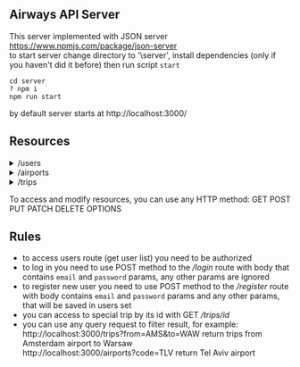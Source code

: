 ## Airways API Server
This server implemented with JSON server https://www.npmjs.com/package/json-server  
to start server change directory to '\server',  install dependencies (only if you haven't did it before) then run script ```start```   
```
cd server 
? npm i
npm run start
```  
by default server starts at http://localhost:3000/  

## Resources
 <details>
  <summary> /users </summary>

  ```
  [{
      email: "client@airways.com",
      password: "$2a$10$E7X3cbxT9khSYC"
      phone: { 
        code: "+49", 
        number: "666-842-1368",
      },
      firstName: "Vadim",
      lastName: "Koloskov",
      birthDate: "08.04.1994",
      gender: "Male",
      id: 6
  }]
  ```
  
</details>
 <details>
  <summary> /airports </summary>

  ```
  [
    {
      "city": "Brussels",
      "country": "Belgium",
      "code": "BRU"
    },
    {
      "city": "Sofia",
      "country": "Bulgaria",
      "code": "SOF"
    },
  ]
  ```
  
</details>

 <details>
  <summary> /trips </summary>

  ```
  [
    {
      "id": 3,
      "flightNo": "AV875",
      "from": "ATH",
      "to": "VIE",
      "departDate": "10.05.2023 10:10:00",
      "flightTime": 110,
      "arriveDate": "10.05.2023 12:00:00",
      "seats": 57,
      "price": 98
    },
  ]
  ```
  
</details>

To access and modify resources, you can use any HTTP method: GET POST PUT PATCH DELETE OPTIONS

## Rules
- to access users route (get user list) you need to be authorized
- to log in you need to use POST method to the */login* route with body that contains ```email``` and ```password``` params, any other params are ignored 
- to register new user you need to use POST method to the */register* route with body contains ```email``` and ```password``` params and any other params, that will be saved in users set
- you can access to special trip by its id with GET */trips/id*
- you can use any query request to filter result, for example:  
http://localhost:3000/trips?from=AMS&to=WAW return trips from Amsterdam airport to Warsaw  
http://localhost:3000/airports?code=TLV return Tel Aviv airport